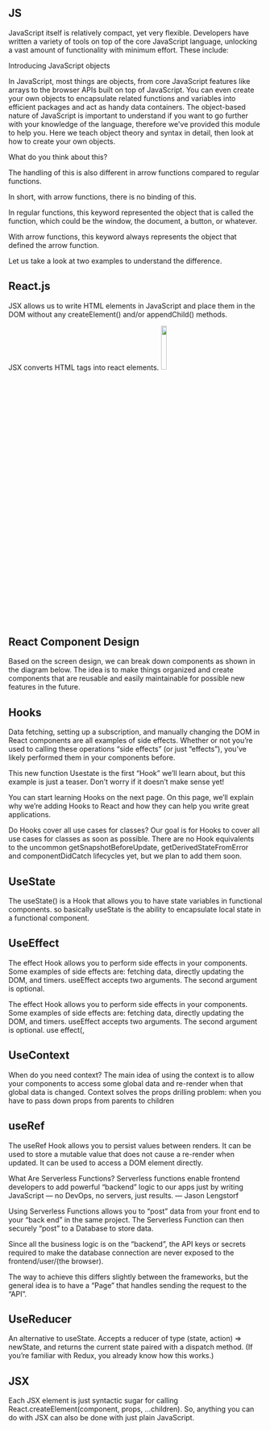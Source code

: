 ## JS

JavaScript itself is relatively compact, yet very flexible. Developers have written a variety of tools on top of the core JavaScript language, unlocking a vast amount of functionality with minimum effort. These include:

Introducing JavaScript objects

In JavaScript, most things are objects, from core JavaScript features like arrays to the browser APIs built on top of JavaScript. You can even create your own objects to encapsulate related functions and variables into efficient packages and act as handy data containers. The object-based nature of JavaScript is important to understand if you want to go further with your knowledge of the language, therefore we've provided this module to help you. Here we teach object theory and syntax in detail, then look at how to create your own objects.

What do you think about this?

The handling of this is also different in arrow functions compared to regular functions.

In short, with arrow functions, there is no binding of this.

In regular functions, this keyword represented the object that is called the function, which could be the window, the document, a button, or whatever.

With arrow functions, this keyword always represents the object that defined the arrow function.

Let us take a look at two examples to understand the difference.

## React.js
JSX allows us to write HTML elements in JavaScript and place them in the DOM without any createElement()  and/or appendChild() methods.

JSX converts HTML tags into react elements.
 <img style="width: 15%;height:15%;" src="https://www.pngfind.com/pngs/m/685-6854970_react-logo-png-png-download-logo-png-reactjs.png">
 
## React Component Design
Based on the screen design, we can break down components as shown in the diagram below. The idea is to make things organized and create components that are reusable and easily maintainable for possible new features in the future.

## Hooks 
Data fetching, setting up a subscription, and manually changing the DOM in React components are all examples of side effects. Whether or not you’re used to calling these operations “side effects” (or just “effects”), you’ve likely performed them in your components before.

This new function Usestate is the first “Hook” we’ll learn about, but this example is just a teaser. Don’t worry if it doesn’t make sense yet!

You can start learning Hooks on the next page. On this page, we’ll explain why we’re adding Hooks to React and how they can help you write great applications.

Do Hooks cover all use cases for classes?
Our goal is for Hooks to cover all use cases for classes as soon as possible. There are no Hook equivalents to the uncommon getSnapshotBeforeUpdate, getDerivedStateFromError and componentDidCatch lifecycles yet, but we plan to add them soon.

## UseState

The useState() is a Hook that allows you to have state variables in functional components. so basically useState is the ability to encapsulate local state in a functional component.

## UseEffect 

The effect Hook allows you to perform side effects in your components. Some examples of side effects are: fetching data, directly updating the DOM, and timers. useEffect accepts two arguments. The second argument is optional.

The effect Hook allows you to perform side effects in your components. Some examples of side effects are: fetching data, directly updating the DOM, and timers. useEffect accepts two arguments. The second argument is optional. use effect(<function>, <dependency>

## UseContext

When do you need context? The main idea of using the context is to allow your components to access some global data and re-render when that global data is changed. Context solves the props drilling problem: when you have to pass down props from parents to children

## useRef

The useRef Hook allows you to persist values between renders. It can be used to store a mutable value that does not cause a re-render when updated. It can be used to access a DOM element directly.

What Are Serverless Functions?
Serverless functions enable frontend developers to add powerful “backend” logic to our apps just by writing JavaScript — no DevOps, no servers, just results. — Jason Lengstorf

Using Serverless Functions allows you to “post” data from your front end to your “back end” in the same project. The Serverless Function can then securely “post” to a Database to store data.

Since all the business logic is on the “backend”, the API keys or secrets required to make the database connection are never exposed to the frontend/user/(the browser).

The way to achieve this differs slightly between the frameworks, but the general idea is to have a “Page” that handles sending the request to the “API”.

## UseReducer

An alternative to useState. Accepts a reducer of type (state, action) => newState, and returns the current state paired with a dispatch method. (If you’re familiar with Redux, you already know how this works.)

## JSX
Each JSX element is just syntactic sugar for calling React.createElement(component, props, ...children). So, anything you can do with JSX can also be done with just plain JavaScript.
